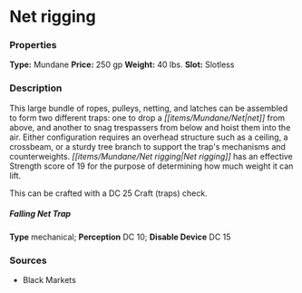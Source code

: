 ﻿---
Title: "Net rigging"
Type: "Mundane"
Price: "250 gp"
Weight: "40 lbs."
Slot: "Slotless"
Description: |
  "This large bundle of ropes, pulleys, netting, and latches can be assembled to form two different traps: one to drop a net from above, and another to snag trespassers from below and hoist them into the air. Either configuration requires an overhead structure such as a ceiling, a crossbeam, or a sturdy tree branch to support the trap's mechanisms and counterweights. Net rigging has an effective Strength score of 19 for the purpose of determining how much weight it can lift.
  This can be crafted with a DC 25 Craft (traps) check.
  ### Falling Net Trap
  **Type** mechanical; **Perception** DC 10; **Disable Device** DC 15"
Sources: "['Black Markets']"
---

# Net rigging

### Properties

**Type:** Mundane **Price:** 250 gp **Weight:** 40 lbs. **Slot:** Slotless

### Description

This large bundle of ropes, pulleys, netting, and latches can be assembled to form two different traps: one to drop a _[[items/Mundane/Net|net]]_ from above, and another to snag trespassers from below and hoist them into the air. Either configuration requires an overhead structure such as a ceiling, a crossbeam, or a sturdy tree branch to support the trap's mechanisms and counterweights. _[[items/Mundane/Net rigging|Net rigging]]_ has an effective Strength score of 19 for the purpose of determining how much weight it can lift.

This can be crafted with a DC 25 Craft (traps) check.

##### Falling _Net_ Trap

**Type** mechanical; **Perception** DC 10; **Disable Device** DC 15

### Sources

* Black Markets